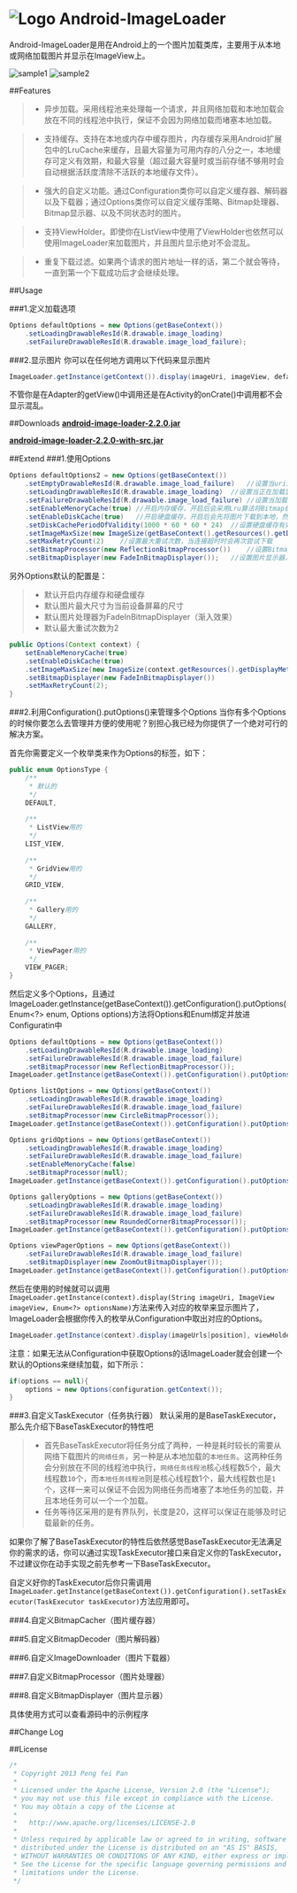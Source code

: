 # ![Logo](https://github.com/xiaopansky/Android-ImageLoader/raw/master/res/drawable-mdpi/ic_launcher.png) Android-ImageLoader

Android-ImageLoader是用在Android上的一个图片加载类库，主要用于从本地或网络加载图片并显示在ImageView上。

![sample1](https://github.com/xiaopansky/Android-ImageLoader/raw/master/docs/sample1.png)
![sample2](https://github.com/xiaopansky/Android-ImageLoader/raw/master/docs/sample2.png)

##Features

>* 异步加载。采用线程池来处理每一个请求，并且网络加载和本地加载会放在不同的线程池中执行，保证不会因为网络加载而堵塞本地加载。

>* 支持缓存。支持在本地或内存中缓存图片，内存缓存采用Android扩展包中的LruCache来缓存，且最大容量为可用内存的八分之一，本地缓存可定义有效期，和最大容量（超过最大容量时或当前存储不够用时会自动根据活跃度清除不活跃的本地缓存文件）。

>* 强大的自定义功能。通过Configuration类你可以自定义缓存器、解码器以及下载器；通过Options类你可以自定义缓存策略、Bitmap处理器、Bitmap显示器、以及不同状态时的图片。

>* 支持ViewHolder。即使你在ListView中使用了ViewHolder也依然可以使用ImageLoader来加载图片，并且图片显示绝对不会混乱。

>* 重复下载过滤。如果两个请求的图片地址一样的话，第二个就会等待，一直到第一个下载成功后才会继续处理。

##Usage

###1.定义加载选项
```java
Options defaultOptions = new Options(getBaseContext())
	.setLoadingDrawableResId(R.drawable.image_loading)
	.setFailureDrawableResId(R.drawable.image_load_failure);
```

###2.显示图片
你可以在任何地方调用以下代码来显示图片
```java
ImageLoader.getInstance(getContext()).display(imageUri, imageView, defaultOptions);
```
不管你是在Adapter的getView()中调用还是在Activity的onCrate()中调用都不会显示混乱。

##Downloads
**[android-image-loader-2.2.0.jar](https://github.com/xiaopansky/Android-ImageLoader/raw/master/releases/android-image-loader-2.2.0.jar)**

**[android-image-loader-2.2.0-with-src.jar](https://github.com/xiaopansky/Android-ImageLoader/raw/master/releases/android-image-loader-2.2.0-with-src.jar)**

##Extend
###1.使用Options
```java
Options defaultOptions2 = new Options(getBaseContext())
	.setEmptyDrawableResId(R.drawable.image_load_failure)	//设置当uri为空时显示的图片
	.setLoadingDrawableResId(R.drawable.image_loading)	//设置当正在加载显示的图片
	.setFailureDrawableResId(R.drawable.image_load_failure)	//设置当加载失败时显示的图片
	.setEnableMenoryCache(true)	//开启内存缓存，开启后会采用Lru算法将Bitmap缓存在内存中，以便重复利用
	.setEnableDiskCache(true)	//开启硬盘缓存，开启后会先将图片下载到本地，然后再加载到内存中
	.setDiskCachePeriodOfValidity(1000 * 60 * 60 * 24)	//设置硬盘缓存有效期为24小时，24小时过后将重新下载图片
	.setImageMaxSize(new ImageSize(getBaseContext().getResources().getDisplayMetrics().widthPixels, getBaseContext().getResources().getDisplayMetrics().heightPixels))	//设置加载到内存中的图片的最大尺寸，如果原图的尺寸大于最大尺寸，在读取的时候就会缩小至合适的尺寸再读取
	.setMaxRetryCount(2)	//设置最大重试次数，当连接超时时会再次尝试下载
	.setBitmapProcessor(new ReflectionBitmapProcessor())	//设置Bitmap处理器，当图片从本地读取内存中后会使用BitmapProcessor将图片处理一下，因此你可以通过BitmapProcessor将图片处理成任何你想要的效果
	.setBitmapDisplayer(new FadeInBitmapDisplayer());	//设置图片显示器，在处理完图片之后会调用BitmapDisplayer来显示图片，因此你可以通过BitmapDisplayer自定义任何你想要的方式来显示图片
```
另外Options默认的配置是：
>* 默认开启内存缓存和硬盘缓存
>* 默认图片最大尺寸为当前设备屏幕的尺寸
>* 默认图片处理器为FadeInBitmapDisplayer（渐入效果）
>* 默认最大重试次数为2

```java
public Options(Context context) {
	setEnableMenoryCache(true)
	.setEnableDiskCache(true)
	.setImageMaxSize(new ImageSize(context.getResources().getDisplayMetrics().widthPixels, context.getResources().getDisplayMetrics().heightPixels))
	.setBitmapDisplayer(new FadeInBitmapDisplayer())
	.setMaxRetryCount(2);
}
```

###2.利用Configuration().putOptions()来管理多个Options
当你有多个Options的时候你要怎么去管理并方便的使用呢？别担心我已经为你提供了一个绝对可行的解决方案。

首先你需要定义一个枚举类来作为Options的标签，如下：
```java
public enum OptionsType {
	/**
	 * 默认的
	 */
	DEFAULT, 
	
	/**
	 * ListView用的
	 */
	LIST_VIEW, 
	
	/**
	 * GridView用的
	 */
	GRID_VIEW, 
	
	/**
	 * Gallery用的
	 */
	GALLERY, 
	
	/**
	 * ViewPager用的
	 */
	VIEW_PAGER;
}
```
然后定义多个Options，且通过ImageLoader.getInstance(getBaseContext()).getConfiguration().putOptions(Enum<?> enum, Options options)方法将Options和Enum绑定并放进Configuratin中
```java
Options defaultOptions = new Options(getBaseContext())
	.setLoadingDrawableResId(R.drawable.image_loading)
	.setFailureDrawableResId(R.drawable.image_load_failure)
	.setBitmapProcessor(new ReflectionBitmapProcessor());
ImageLoader.getInstance(getBaseContext()).getConfiguration().putOptions(OptionsType.DEFAULT, defaultOptions);

Options listOptions = new Options(getBaseContext())
	.setLoadingDrawableResId(R.drawable.image_loading)
	.setFailureDrawableResId(R.drawable.image_load_failure)
	.setBitmapProcessor(new CircleBitmapProcessor());
ImageLoader.getInstance(getBaseContext()).getConfiguration().putOptions(OptionsType.LIST_VIEW, listOptions);

Options gridOptions = new Options(getBaseContext())
	.setLoadingDrawableResId(R.drawable.image_loading)
	.setFailureDrawableResId(R.drawable.image_load_failure)
	.setEnableMenoryCache(false)
	.setBitmapProcessor(null);
ImageLoader.getInstance(getBaseContext()).getConfiguration().putOptions(OptionsType.SIMPLE, gridOptions);

Options galleryOptions = new Options(getBaseContext())
	.setLoadingDrawableResId(R.drawable.image_loading)
	.setFailureDrawableResId(R.drawable.image_load_failure)
	.setBitmapProcessor(new RoundedCornerBitmapProcessor());
ImageLoader.getInstance(getBaseContext()).getConfiguration().putOptions(OptionsType.GALLERY, galleryOptions);

Options viewPagerOptions = new Options(getBaseContext())
	.setFailureDrawableResId(R.drawable.image_load_failure)
	.setBitmapDisplayer(new ZoomOutBitmapDisplayer());
ImageLoader.getInstance(getBaseContext()).getConfiguration().putOptions(OptionsType.VIEW_PAGER, viewPagerOptions);
```
然后在使用的时候就可以调用``ImageLoader.getInstance(context).display(String imageUri, ImageView imageView, Enum<?> optionsName)``方法来传入对应的枚举来显示图片了，ImageLoader会根据你传入的枚举从Configuration中取出对应的Options。
```java
ImageLoader.getInstance(context).display(imageUrls[position], viewHolder.image, OptionsType.GALLERY);
```
注意：如果无法从Configuration中获取Options的话ImageLoader就会创建一个默认的Options来继续加载，如下所示：
```java
if(options == null){
	options = new Options(configuration.getContext());
}
```

###3.自定义TaskExecutor（任务执行器）
默认采用的是BaseTaskExecutor，那么先介绍下BaseTaskExecutor的特性吧
>* 首先BaseTaskExecutor将任务分成了两种，一种是耗时较长的需要从网络下载图片的``网络任务``，另一种是从本地加载的``本地任务``。这两种任务会分别放在不同的线程池中执行，``网络任务线程池``核心线程数5个，最大线程数``10``个，而``本地任务线程池``则是核心线程数1个，最大线程数也是``1``个，这样一来可以保证不会因为网络任务而堵塞了本地任务的加载，并且本地任务可以一个一个加载。
>* 任务等待区采用的是有界队列，长度是20，这样可以保证在能够及时记载最新的任务。

如果你了解了BaseTaskExecutor的特性后依然感觉BaseTaskExecutor无法满足你的需求的话，你可以通过实现TaskExecutor接口来自定义你的TaskExecutor，不过建议你在动手实现之前先参考一下BaseTaskExecutor。

自定义好你的TaskExecutor后你只需调用``ImageLoader.getInstance(getBaseContext()).getConfiguration().setTaskExecutor(TaskExecutor taskExecutor)``方法应用即可。

###4.自定义BitmapCacher（图片缓存器）


###5.自定义BitmapDecoder（图片解码器）


###6.自定义ImageDownloader（图片下载器）


###7.自定义BitmapProcessor（图片处理器）


###8.自定义BitmapDisplayer（图片显示器）


具体使用方式可以查看源码中的示例程序

##Change Log

##License
```java
/*
 * Copyright 2013 Peng fei Pan
 * 
 * Licensed under the Apache License, Version 2.0 (the "License");
 * you may not use this file except in compliance with the License.
 * You may obtain a copy of the License at
 * 
 *   http://www.apache.org/licenses/LICENSE-2.0
 * 
 * Unless required by applicable law or agreed to in writing, software
 * distributed under the License is distributed on an "AS IS" BASIS,
 * WITHOUT WARRANTIES OR CONDITIONS OF ANY KIND, either express or implied.
 * See the License for the specific language governing permissions and
 * limitations under the License.
 */
```
